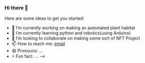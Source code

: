 ### Hi there 👋

Here are some ideas to get you started:

- 🔭 I’m currently working on making an automated plant habitat
- 🌱 I’m currently learning python and robotics(using Arduino)
- 👯 I’m looking to collaborate on making some sort of NFT Project
- 📫 How to reach me: [email️](mail:sashwatsjain@gmail.com)
- 😄 Pronouns: ...
- ⚡ Fun fact: ...
-->
